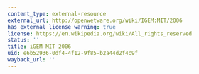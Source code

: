 ```yaml
---
content_type: external-resource
external_url: http://openwetware.org/wiki/IGEM:MIT/2006
has_external_license_warning: true
license: https://en.wikipedia.org/wiki/All_rights_reserved
status: ''
title: iGEM MIT 2006
uid: e6b52936-0df4-4f12-9f85-b2a44d2f4c9f
wayback_url: ''
---
```

